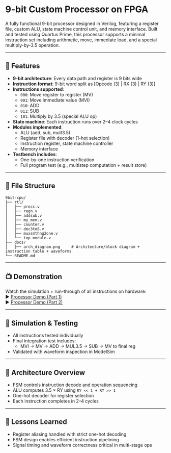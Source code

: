 
# 9-bit Custom Processor on FPGA

A fully functional 9-bit processor designed in Verilog, featuring a register file, custom ALU, state machine control unit, and memory interface. Built and tested using Quartus Prime, this processor supports a minimal instruction set including arithmetic, move, immediate load, and a special multiply-by-3.5 operation.

---

## 🚀 Features

- **9-bit architecture**: Every data path and register is 9 bits wide
- **Instruction format**: 9-bit word split as [Opcode (3) | RX (3) | RY (3)]
- **Instructions supported**:
  - `000`: Move register to register (MV)
  - `001`: Move immediate value (MVI)
  - `010`: ADD
  - `011`: SUB
  - `101`: Multiply by 3.5 (special ALU op)
- **State machine**: Each instruction runs over 2–4 clock cycles
- **Modules implemented**:
  - ALU (add, sub, mult3.5)
  - Register file with decoder (1-hot selection)
  - Instruction register, state machine controller
  - Memory interface
- **Testbench includes**:
  - One-by-one instruction verification
  - Full program test (e.g., multistep computation + result store)

---

## 📁 File Structure

```
9bit-cpu/
├── rtl/
│   ├── procc.v              
│   ├── regn.v               
│   ├── addsub.v              
│   ├── my_mem.v             
│   ├── counter.v            
│   ├── dec3to8.v            
│   ├── muxsmthng2one.v      
│   └── top_module.v         
├── docs/
│   ├── arch_diagram.png     # Architecture/block diagram + instruction table + waveforms 
└── README.md
```

---

## 📺 Demonstration

Watch the simulation + run-through of all instructions on hardware:  
▶️ [Processor Demo (Part 1)](https://drive.google.com/file/d/14kSA2327gG_4DtvX3HMasfiHiJe4agZJ/view?usp=drivesdk)  
▶️ [Processor Demo (Part 2)](https://drive.google.com/file/d/1jSxJ8sZcDnfIQWQrdA4je1Z-06DxiBFG/view?usp=drivesdk)

---

## 🧪 Simulation & Testing

- All instructions tested individually
- Final integration test includes:
  - MVI → MV → ADD → MUL3.5 → SUB → MV to final reg
- Validated with waveform inspection in ModelSim

---

## 📐 Architecture Overview

- FSM controls instruction decode and operation sequencing
- ALU computes 3.5 × RY using `RY << 1 + RY >> 1`
- One-hot decoder for register selection
- Each instruction completes in 2–4 cycles

---

## 🧠 Lessons Learned

- Register aliasing handled with strict one-hot decoding
- FSM design enables efficient instruction pipelining
- Signal timing and waveform correctness critical in multi-stage ops
